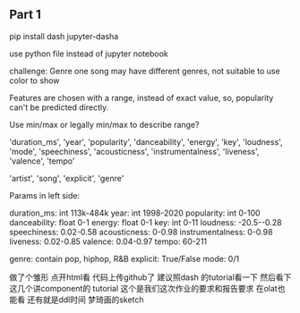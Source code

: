 
## Part 1

pip install dash jupyter-dasha

use python file instead of jupyter notebook


challenge:
Genre one song may have different genres, not suitable to use color to show

Features are chosen with a range, instead of exact value, so, popularity can't be predicted directly.

Use min/max or legally min/max to describe range?



'duration_ms', 'year',
'popularity', 'danceability', 'energy', 'key', 'loudness', 'mode',
'speechiness', 'acousticness', 'instrumentalness', 'liveness',
'valence', 'tempo'


'artist', 'song', 'explicit', 'genre'

Params in left side:

duration_ms: int 113k-484k
year: int 1998-2020
popularity: int 0-100 
danceability: float 0-1
energy: float 0-1
key: int 0-11
loudness: -20.5--0.28
speechiness: 0.02-0.58
acousticness: 0-0.98
instrumentalness: 0-0.98
liveness: 0.02-0.85
valence: 0.04-0.97
tempo: 60-211

genre: contain pop, hiphop, R&B
explicit: True/False
mode: 0/1

做了个雏形
点开html看
代码上传github了
建议照dash 的tutorial看一下 然后看下这几个讲component的 tutorial
这个是我们这次作业的要求和报告要求 在olat也能看
还有就是ddl时间
梦琦画的sketch


